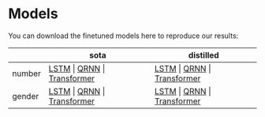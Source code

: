 # Models

You can download the finetuned models here to reproduce our results:

|          | sota    | distilled |
| -------- | ------- | --------  |
| number   | [LSTM](http://cs.jhu.edu/~sding/downloads/naacl2021/models/lstm/lstm.number.pt) \| [QRNN](http://cs.jhu.edu/~sding/downloads/naacl2021/models/qrnn/qrnn.number.pt) \| [Transformer](http://cs.jhu.edu/~sding/downloads/naacl2021/models/transformer/transformer.number.pt) | [LSTM](http://cs.jhu.edu/~sding/downloads/naacl2021/models/lstm/lstm.distilled.number.pt) \| [QRNN](http://cs.jhu.edu/~sding/downloads/naacl2021/models/qrnn/qrnn.distilled.number.pt) \| [Transformer](http://cs.jhu.edu/~sding/downloads/naacl2021/models/transformer/transformer.distilled.number.pt) |
| gender   | [LSTM](http://cs.jhu.edu/~sding/downloads/naacl2021/models/lstm/lstm.gender.pt) \| [QRNN](http://cs.jhu.edu/~sding/downloads/naacl2021/models/qrnn/qrnn.gender.pt) \| [Transformer](http://cs.jhu.edu/~sding/downloads/naacl2021/models/transformer/transformer.gender.pt) | [LSTM](http://cs.jhu.edu/~sding/downloads/naacl2021/models/lstm/lstm.distilled.number.pt) \| [QRNN](http://cs.jhu.edu/~sding/downloads/naacl2021/models/qrnn/qrnn.distilled.number.pt) \| [Transformer](http://cs.jhu.edu/~sding/downloads/naacl2021/models/transformer/transformer.distilled.number.pt) |
